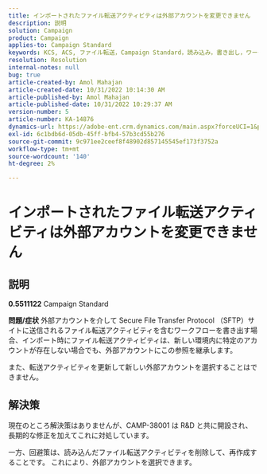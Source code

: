```yaml
---
title: インポートされたファイル転送アクティビティは外部アカウントを変更できません
description: 説明
solution: Campaign
product: Campaign
applies-to: Campaign Standard
keywords: KCS, ACS, ファイル転送，Campaign Standard，読み込み，書き出し，ワークフロー
resolution: Resolution
internal-notes: null
bug: true
article-created-by: Amol Mahajan
article-created-date: 10/31/2022 10:14:30 AM
article-published-by: Amol Mahajan
article-published-date: 10/31/2022 10:29:37 AM
version-number: 5
article-number: KA-14876
dynamics-url: https://adobe-ent.crm.dynamics.com/main.aspx?forceUCI=1&pagetype=entityrecord&etn=knowledgearticle&id=955df4cb-0459-ed11-9561-6045bd006079
exl-id: 6c1bdb6d-05db-45ff-bfb4-57b3cd55b276
source-git-commit: 9c971ee2ceef8f48902d857145545ef173f3752a
workflow-type: tm+mt
source-wordcount: '140'
ht-degree: 2%

---
```


# インポートされたファイル転送アクティビティは外部アカウントを変更できません

## 説明

<b>0.5511122</b>
Campaign Standard


<b>問題/症状</b>
外部アカウントを介して Secure File Transfer Protocol （SFTP）サイトに送信されるファイル転送アクティビティを含むワークフローを書き出す場合、インポート時にファイル転送アクティビティは、新しい環境内に特定のアカウントが存在しない場合でも、外部アカウントにこの参照を継承します。

また、転送アクティビティを更新して新しい外部アカウントを選択することはできません。


## 解決策


現在のところ解決策はありませんが、CAMP-38001 は R&amp;D と共に開設され、長期的な修正を加えてこれに対処しています。

一方、回避策は、読み込んだファイル転送アクティビティを削除して、再作成することです。 これにより、外部アカウントを選択できます。
